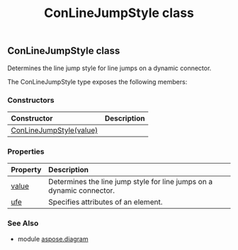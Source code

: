 ﻿---
title: ConLineJumpStyle class
second_title: Aspose.Diagram for Python via .NET API References
description: 
type: docs
weight: 330
url: /python-net/aspose.diagram/conlinejumpstyle/
is_root: false
---

## ConLineJumpStyle class

Determines the line jump style for line jumps on a dynamic connector.



The ConLineJumpStyle type exposes the following members:

### Constructors
| Constructor | Description |
| :- | :- |
| [ConLineJumpStyle(value)](/diagram/python-net/aspose.diagram/conlinejumpstyle/__init__/#ConLineJumpStyleValue) |  |


### Properties
| Property | Description |
| :- | :- |
| [value](/diagram/python-net/aspose.diagram/conlinejumpstyle/value) | Determines the line jump style for line jumps on a dynamic connector. |
| [ufe](/diagram/python-net/aspose.diagram/conlinejumpstyle/ufe) | Specifies attributes of an element. |


### See Also

* module [aspose.diagram](../)
